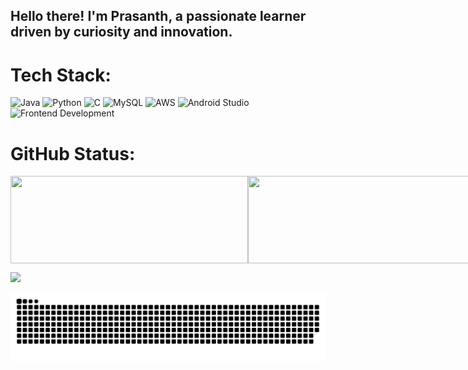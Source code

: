 <h2 align="left">Hello there! I'm Prasanth, a passionate learner driven by curiosity and innovation. </h2>

# Tech Stack:
![Java](https://img.shields.io/badge/java-%23ED8B00.svg?style=for-the-badge&logo=openjdk&logoColor=white) 
![Python](https://img.shields.io/badge/python-%233776AB.svg?style=for-the-badge&logo=python&logoColor=white) 
![C](https://img.shields.io/badge/c-%2300599C.svg?style=for-the-badge&logo=c&logoColor=white) 
![MySQL](https://img.shields.io/badge/mysql-%2300f.svg?style=for-the-badge&logo=mysql&logoColor=white) 
![AWS](https://img.shields.io/badge/AWS-%23FF9900.svg?style=for-the-badge&logo=amazon-aws&logoColor=white) 
![Android Studio](https://img.shields.io/badge/android%20studio-%233DDC84.svg?style=for-the-badge&logo=android-studio&logoColor=white)  
![Frontend Development](https://img.shields.io/badge/frontend%20development-%23E34F26.svg?style=for-the-badge&logo=html5&logoColor=white)

# GitHub Status:

<div style="display: flex; justify-content: space-between; align-items: center;">
    <img src="https://github-readme-stats.vercel.app/api?username=Prasanth210&theme=dark&hide_border=true&include_all_commits=false&count_private=false" width="380" height="140">
    <img src="https://github-readme-streak-stats.herokuapp.com/?user=Prasanth210&theme=dark&hide_border=true&ring=87CEEB&fire=FFA500&currStreakLabel=FFFFFF&sideLabels=FFFFFF&sideNums=90EE90" width="380" height="140">
    <img src="https://github-readme-stats.vercel.app/api/top-langs/?username=Prasanth210&theme=dark&hide_border=true&include_all_commits=false&count_private=false&layout=compact" width="380" height="140">
</div>


[![](https://visitcount.itsvg.in/api?id=Prasanth210&icon=0&color=0)](https://visitcount.itsvg.in)

<picture>
  <source media="(prefers-color-scheme: dark)" srcset="https://raw.githubusercontent.com/Prasanth210/Prasanth210/output/github-snake-dark.svg" />
  <source media="(prefers-color-scheme: light)" srcset="https://raw.githubusercontent.com/Prasanth210/Prasanth210/output/github-snake.svg" />
  <img alt="github-snake" src="https://raw.githubusercontent.com/Prasanth210/Prasanth210/output/github-snake.svg" />
</picture>
